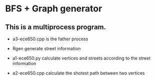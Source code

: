 # BFS + Graph generator
This is a multiprocess program. 
----

* a3-ece650.cpp is the father process

* Rgen generate street information

* a1-ece650.py calculate vertices and streets according to the street information

* a2-ece650.cpp calculate the shotest path between two vertices
